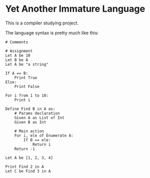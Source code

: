 # Yet Another Immature Language

This is a compiler studying project.

The language syntax is pretty much like this:

```YAIL
# Comments

# Assignment
Let A be 10
Let B be A
Let A be "a string"

If A == B:
    Print True
Else:
    Print False

For i from 1 to 10:
    Print i

Define Find B in A as:
    # Params declaration
    Given A as List of Int
    Given B as Int

    # Main action
    For i, ele of Enumerate A:
        If B == ele:
            Return i
    Return -1

Let A be [1, 2, 3, 4]

Print Find 2 in A
Let C be Find 3 in A
```
